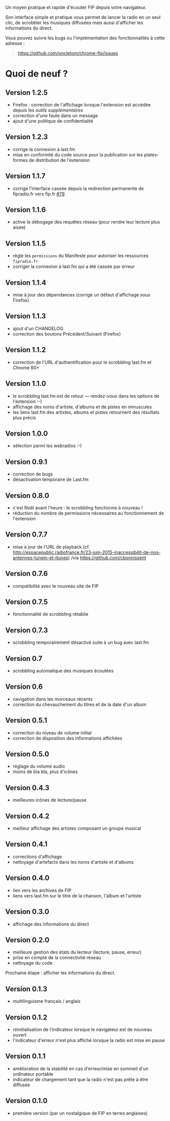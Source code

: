 Un moyen pratique et rapide d'écouter FIP depuis votre navigateur.

Son interface simple et pratique vous permet de lancer la radio en un seul clic, de scrobbler les musiques diffusées mais aussi d'afficher les informations du direct.

Vous pouvez suivre les bugs ou l'implémentation des fonctionnalités à cette adresse :
> https://github.com/oncletom/chrome-fip/issues

# Quoi de neuf ?

## Version 1.2.5

- Firefox : correction de l'affichage lorsque l'extension est accédée depuis les _outils supplémentaires_
- correction d'une faute dans un message
- ajout d'une politique de confidentialité

## Version 1.2.3

- corrige la connexion à last.fm
- mise en conformité du code source pour la publication sur les plates-formes de distribution de l'extension

## Version 1.1.7

- corrige l'interface cassée depuis la redirection permanente de fipradio.fr vers fip.fr [#79](https://github.com/oncletom/chrome-fip/issues/79)

## Version 1.1.6

- active le débogage des requêtes réseau (pour rendre leur lecture plus aisée)

## Version 1.1.5

- règle les `permissions` du Manifeste pour autoriser les ressources `fipradio.fr`
- corriger la connexion à last.fm qui a été cassée par erreur

## Version 1.1.4

- mise à jour des dépendances (corrige un défaut d'affichage sous Firefox)

## Version 1.1.3

- ajout d'un CHANGELOG
- correction des boutons Précédent/Suivant (Firefox)

## Version 1.1.2

- correction de l'URL d'authentification pour le scrobbling last.fm et Chrome 60+

## Version 1.1.0

- le scrobbling last.fm est de retour — rendez-vous dans les options de l'extension :-)
- affichage des noms d'artiste, d'albums et de pistes en minuscules
- les liens last.fm des artistes, albums et pistes retournent des résultats plus précis

## Version 1.0.0

- sélection parmi les webradios :-)

## Version 0.9.1

- correction de bugs
- désactivation temporaire de Last.fm

## Version 0.8.0
- c'est Noël avant l'heure : le scrobbling fonctionne à nouveau !
- réduction du nombre de permissions nécessaires au fonctionnement de l'extension

## Version 0.7.7
- mise à jour de l'URL de playback (cf. http://espacepublic.radiofrance.fr/23-juin-2015-inaccessibilit-de-nos-antennes-tunein-et-itunes) /via https://github.com/cbonnissent

## Version 0.7.6
- compatibilité avec le nouveau site de FIP

## Version 0.7.5
- fonctionnalité de scrobbling rétablie

## Version 0.7.3
- scrobbling temporairement désactivé suite à un bug avec last.fm

## Version 0.7
- scrobbling automatique des musiques écoutées

## Version 0.6
- navigation dans les morceaux récents
- correction du chevauchement du titres et de la date d'un album

## Version 0.5.1
- correction du niveau de volume initial
- correction de disposition des informations affichées

## Version 0.5.0
- réglage du volume audio
- moins de bla bla, plus d'icônes

## Version 0.4.3
- meilleures icônes de lecture/pause

## Version 0.4.2
- meilleur affichage des artistes composant un groupe musical

## Version 0.4.1
- corrections d'affichage
- nettoyage d'artefacts dans les noms d'artiste et d'albums

## Version 0.4.0
- lien vers les archives de FIP
- liens vers last.fm sur le titre de la chanson, l'album et l'artiste

## Version 0.3.0
- affichage des informations du direct

## Version 0.2.0
- meilleure gestion des états du lecteur (lecture, pause, erreur)
- prise en compte de la connectivité réseau
- nettoyage du code

Prochaine étape : afficher les informations du direct.

## Version 0.1.3
- multilinguisme français / anglais

## Version 0.1.2
- réinitialisation de l'indicateur lorsque le navigateur est de nouveau ouvert
- l'indicateur d'erreur n'est plus affiché lorsque la radio est mise en pause

## Version 0.1.1
- amélioration de la stabilité en cas d'erreur/mise en sommeil d'un ordinateur portable
- indicateur de chargement tant que la radio n'est pas prête à être diffusée

## Version 0.1.0
- première version (par un nostalgique de FIP en terres anglaises)
